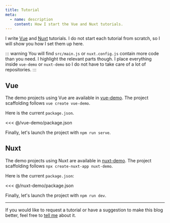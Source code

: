 ```yaml
---
title: Tutorial
meta:
  - name: description
    content: How I start the Vue and Nuxt tutorials.
---
```


I write [Vue](https://vuejs.org/) and [Nuxt](https://nuxtjs.org/) tutorials. I do not start each tutorial from scratch, so I will show you how I set them up here.

::: warning
You will find `src/main.js` or `nuxt.config.js` contain more code than you need. I highlight the relevant parts though. I place everything inside `vue-demo` or `nuxt-demo` so I do not have to take care of a lot of repositories.
:::

## Vue

The demo projects using Vue are available in [vue-demo](https://github.com/yasminzy/blog/tree/master/vue-demo). The project scaffolding follows `vue create vue-demo`.

Here is the current `package.json`.

<<< @/vue-demo/package.json

Finally, let's launch the project with `npm run serve`.

## Nuxt

The demo projects using Nuxt are available in [nuxt-demo](https://github.com/yasminzy/blog/tree/master/nuxt-demo). The project scaffolding follows `npx create-nuxt-app nuxt-demo`.

Here is the current `package.json`:

<<< @/nuxt-demo/package.json

Finally, let's launch the project with `npm run dev`.

---

If you would like to request a tutorial or have a suggestion to make this blog better, feel free to [tell me](mailto:yasmin@yasminzy.com) about it.
